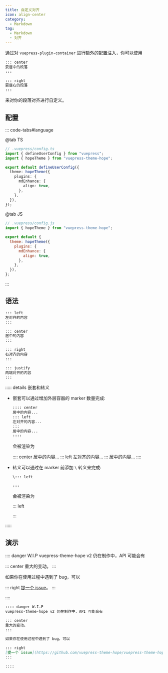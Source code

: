 ```yaml
---
title: 自定义对齐
icon: align-center
category:
  - Markdown
tag:
  - Markdown
  - 对齐
---
```


通过对 `vuepress-plugin-container` 进行额外的配置注入，你可以使用

```md
::: center
要居中的段落
:::

::: right
要居右的段落
:::
```

来对你的段落对齐进行自定义。

<!-- more -->

## 配置

::: code-tabs#language

@tab TS

```ts {8-10}
// .vuepress/config.ts
import { defineUserConfig } from "vuepress";
import { hopeTheme } from "vuepress-theme-hope";

export default defineUserConfig({
  theme: hopeTheme({
    plugins: {
      mdEnhance: {
        align: true,
      },
    },
  }),
});
```

@tab JS

```js {7-9}
// .vuepress/config.js
import { hopeTheme } from "vuepress-theme-hope";

export default {
  theme: hopeTheme({
    plugins: {
      mdEnhance: {
        align: true,
      },
    },
  }),
};
```

:::

## 语法

```md
::: left
左对齐的内容
:::

::: center
居中的内容
:::

::: right
右对齐的内容
:::

::: justify
两端对齐的内容
:::
```

::::: details 嵌套和转义

- 嵌套可以通过增加外层容器的 marker 数量完成:

  ```md
  :::: center
  居中的内容...
  ::: left
  左对齐的内容...
  :::
  居中的内容...
  ::::
  ```

  会被渲染为

  :::: center
  居中的内容...
  ::: left
  左对齐的内容...
  :::
  居中的内容...
  ::::

- 转义可以通过在 marker 前添加 `\` 转义来完成:

  ```md
  \::: left

  :::
  ```

  会被渲染为

  \::: left

  :::

:::::

## 演示

:::: danger W.I.P
vuepress-theme-hope v2 仍在制作中，API 可能会有

::: center
重大的变动。
:::

如果你在使用过程中遇到了 bug，可以

::: right
[提一个 issue](https://github.com/vuepress-theme-hope/vuepress-theme-hope/issues)。
:::

::::

```md
:::: danger W.I.P
vuepress-theme-hope v2 仍在制作中，API 可能会有

::: center
重大的变动。
:::

如果你在使用过程中遇到了 bug，可以

::: right
[提一个 issue](https://github.com/vuepress-theme-hope/vuepress-theme-hope/issues)。
:::

::::
```
